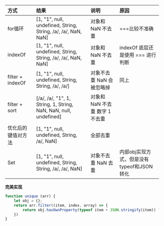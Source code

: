 
| 方式 | 结果 | 说明 | 原因 |
| :----- | :----- | :----- | :----- |
| for循环 | [1, "1", null, undefined, String, String, /a/, /a/, NaN, NaN] | 对象和 NaN 不去重 | ===比较不准确 |
| indexOf | [1, "1", null, undefined, String, String, /a/, /a/, NaN, NaN] | 对象和 NaN 不去重 | indexOf 底层还是使用 === 进行判断 |
| filter + indexOf | [1, "1", null, undefined, String, String, /a/, /a/] | 对象不去重 NaN 会被忽略掉 | 同上 |
| filter + sort | [/a/, /a/, "1", 1, String, 1, String, NaN, NaN, null, undefined] | 对象和 NaN 不去重 数字 1 不去重 | |
| 优化后的键值对方法 | [1, "1", null, undefined, String, /a/, NaN] | 全部去重 | |
| Set | [1, "1", null, undefined, String, String, /a/, /a/, NaN] | 对象不去重 NaN 去重 | 内部obj实现方式，但是没有typeof和JSON转化  |

**完美实现**    
```javascript
function unique (arr) {
    let obj = {};
    return arr.filter((item, index, array) => {
        return obj.hasOwnProperty(typeof item + JSON.stringify(item)) ? false : (obj[typeof item + JSON.stringify(item)] = true)
    })
}
```
